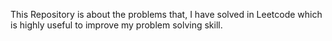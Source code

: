 This Repository is about the problems that, I have solved in Leetcode which is highly useful to improve my problem solving skill.
